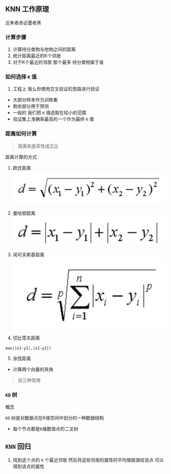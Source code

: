 ## KNN 工作原理

近朱者赤近墨者黑

### 计算步骤

1. 计算待分类物与他物之间的距离
2. 统计距离最近的K个邻居  
3. 对于K个最近的邻居 那个最多 待分类物属于谁

### 如何选择 `K` 值
1. 工程上 我么你使用交叉验证的思路进行验证
  - 大部分样本作为训练集
  - 剩余部分用于预测
  - 一般的 我们把 `K` 值选取在较小的范围
  - 验证集上准确率最高的一个作为最终 `K` 值

### 距离如何计算

> 距离和差异性成正比

距离计算的方式

1. 欧氏距离
![](WechatIMG78.jpeg)
2. 曼哈顿距离
![](WechatIMG79.jpeg)

3. 闵可夫斯基距离
![](WechatIMG80.jpeg)

4. 切比雪夫距离

```
max(|x1-y1|,|x2-y2|)
```
5. 余弦距离

  - 计算两个向量的夹角

> 前三种常用

### `KD` 树

概念

`KD` 树是对数据点在K维空间中划分的一种数据结构
 - 每个节点都是k维数值点的二叉树


## `KNN` 回归

1. 找到这个点的 `K` 个最近邻居 然后将这些邻居的属性的平均值赋值给该点 可以得到该点的属性
